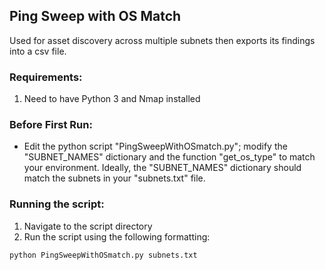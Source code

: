 ## Ping Sweep with OS Match
Used for asset discovery across multiple subnets then exports its findings into a csv file.

### Requirements:
1. Need to have Python 3 and Nmap installed

### Before First Run:
- Edit the python script "PingSweepWithOSmatch.py"; modify the "SUBNET_NAMES" dictionary and the function "get_os_type" to match your environment. Ideally, the "SUBNET_NAMES" dictionary should match the subnets in your "subnets.txt" file.

### Running the script:
1. Navigate to the script directory
2. Run the script using the following formatting:
```python
python PingSweepWithOSmatch.py subnets.txt
```